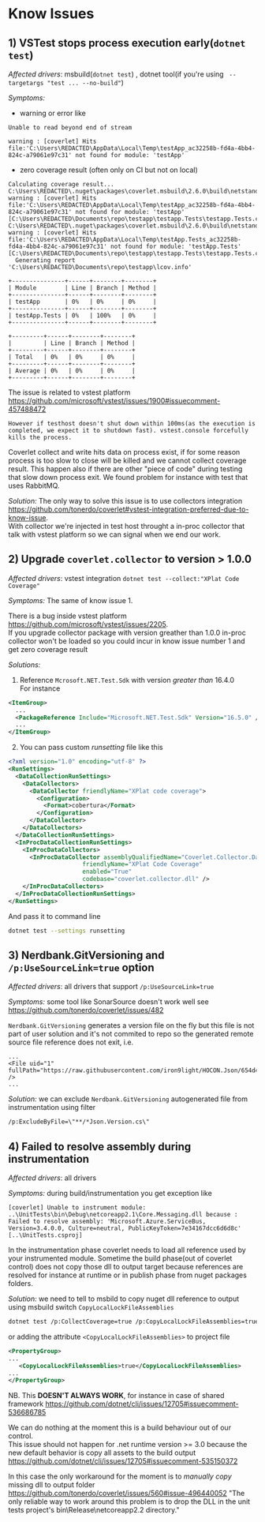 # Know Issues

## 1) VSTest stops process execution early(`dotnet test`)  

*Affected drivers*: msbuild(`dotnet test`) , dotnet tool(if you're using ` --targetargs "test ... --no-build"`)  

 *Symptoms:* 
 * warning or error like

 `Unable to read beyond end of stream`  

 `warning : [coverlet] Hits file:'C:\Users\REDACTED\AppData\Local\Temp\testApp_ac32258b-fd4a-4bb4-824c-a79061e97c31' not found for module: 'testApp'`

 *  zero coverage result (often only on CI but not on local)  
```
Calculating coverage result...
C:\Users\REDACTED\.nuget\packages\coverlet.msbuild\2.6.0\build\netstandard2.0\coverlet.msbuild.targets(21,5): warning : [coverlet] Hits file:'C:\Users\REDACTED\AppData\Local\Temp\testApp_ac32258b-fd4a-4bb4-824c-a79061e97c31' not found for module: 'testApp' [C:\Users\REDACTED\Documents\repo\testapp\testapp.Tests\testapp.Tests.csproj]
C:\Users\REDACTED\.nuget\packages\coverlet.msbuild\2.6.0\build\netstandard2.0\coverlet.msbuild.targets(21,5): warning : [coverlet] Hits file:'C:\Users\REDACTED\AppData\Local\Temp\testApp.Tests_ac32258b-fd4a-4bb4-824c-a79061e97c31' not found for module: 'testApp.Tests' [C:\Users\REDACTED\Documents\repo\testapp\testapp.Tests\testapp.Tests.csproj]
  Generating report 'C:\Users\REDACTED\Documents\repo\testapp\lcov.info'

+---------------+------+--------+--------+
| Module        | Line | Branch | Method |
+---------------+------+--------+--------+
| testApp       | 0%   | 0%     | 0%     |
+---------------+------+--------+--------+
| testApp.Tests | 0%   | 100%   | 0%     |
+---------------+------+--------+--------+

+---------+------+--------+--------+
|         | Line | Branch | Method |
+---------+------+--------+--------+
| Total   | 0%   | 0%     | 0%     |
+---------+------+--------+--------+
| Average | 0%   | 0%     | 0%     |
+---------+------+--------+--------+
```

The issue is related to vstest platform https://github.com/microsoft/vstest/issues/1900#issuecomment-457488472  
```
However if testhost doesn't shut down within 100ms(as the execution is completed, we expect it to shutdown fast). vstest.console forcefully kills the process.
```

Coverlet collect and write hits data on process exist, if for some reason process is too slow to close will be killed and we cannot collect coverage result.
This happen also if there are other "piece of code" during testing that slow down process exit.
We found problem for instance with test that uses RabbitMQ.

*Solution:* 
The only way to solve this issue is to use collectors integration https://github.com/tonerdo/coverlet#vstest-integration-preferred-due-to-know-issue.  
With collector we're injected in test host throught a in-proc collector that talk with vstest platform so we can signal when we end our work.  

## 2) Upgrade `coverlet.collector` to version > 1.0.0

*Affected drivers*: vstest integration `dotnet test --collect:"XPlat Code Coverage"`  

 *Symptoms:* The same of know issue 1.  

There is a bug inside vstest platform https://github.com/microsoft/vstest/issues/2205.  
If you upgrade collector package with version greather than 1.0.0 in-proc collector won't be loaded so you could incur in know issue number 1 and get zero coverage result

*Solutions:*   
1) Reference `Mcrosoft.NET.Test.Sdk` with version *greater than* 16.4.0  
For instance
```xml
<ItemGroup>
  ...
  <PackageReference Include="Microsoft.NET.Test.Sdk" Version="16.5.0" />
  ...
</ItemGroup>
```
2) You can pass custom *runsetting* file like this
```xml
<?xml version="1.0" encoding="utf-8" ?>
<RunSettings>
  <DataCollectionRunSettings>
    <DataCollectors>
      <DataCollector friendlyName="XPlat code coverage">
        <Configuration>
          <Format>cobertura</Format>
        </Configuration>
      </DataCollector>
    </DataCollectors>
  </DataCollectionRunSettings>
  <InProcDataCollectionRunSettings>
    <InProcDataCollectors>
      <InProcDataCollector assemblyQualifiedName="Coverlet.Collector.DataCollection.CoverletInProcDataCollector, coverlet.collector, Version=1.1.0.0, Culture=neutral, PublicKeyToken=null"
                     friendlyName="XPlat Code Coverage"
                     enabled="True"
                     codebase="coverlet.collector.dll" />
    </InProcDataCollectors>
  </InProcDataCollectionRunSettings>
</RunSettings>
```
And pass it to command line
```bash
dotnet test --settings runsetting
```
## 3) Nerdbank.GitVersioning and `/p:UseSourceLink=true` option

*Affected drivers*: all drivers that support `/p:UseSourceLink=true`

 *Symptoms:* some tool like SonarSource doesn't work well see https://github.com/tonerdo/coverlet/issues/482

 `Nerdbank.GitVersioning` generates a version file on the fly but this file is not part of user solution and it's not commited to repo so the generated remote source file reference does not exit, i.e.
 ```
 ...
 <File uid="1" fullPath="https://raw.githubusercontent.com/iron9light/HOCON.Json/654d4ea8ec524f72027e2b2d324aad9acf80b710/src/Hocon.Json/obj/Release/netstandard2.0/Hocon.Json.Version.cs" />
 ...
 ```

 *Solution:* we can exclude `Nerdbank.GitVersioning` autogenerated file from instrumentation using filter
 ```bash
 /p:ExcludeByFile=\"**/*Json.Version.cs\"
 ```
## 4) Failed to resolve assembly during instrumentation

*Affected drivers*: all drivers

 *Symptoms:* during build/instrumentation you get exception like
 ```
 [coverlet] Unable to instrument module: ..\UnitTests\bin\Debug\netcoreapp2.1\Core.Messaging.dll because : Failed to resolve assembly: 'Microsoft.Azure.ServiceBus, Version=3.4.0.0, Culture=neutral, PublicKeyToken=7e34167dcc6d6d8c' [..\UnitTests.csproj]
 ```

 In the instrumentation phase coverlet needs to load all reference used by your instrumented module. Sometime the build phase(out of coverlet control) does not copy those dll to output target because references are resolved for instance at runtime or in publish phase from nuget packages folders.

 *Solution:* we need to tell to msbild to copy nuget dll reference to output using msbuild switch `CopyLocalLockFileAssemblies`
 ```bash
 dotnet test /p:CollectCoverage=true /p:CopyLocalLockFileAssemblies=true
 ```
 or adding the attribute `<CopyLocalLockFileAssemblies>` to project 
 file
 ```xml
 <PropertyGroup>
 ...
    <CopyLocalLockFileAssemblies>true</CopyLocalLockFileAssemblies>
 ...
</PropertyGroup>
 ```
 NB. This **DOESN'T ALWAYS WORK**, for instance in case of shared framework https://github.com/dotnet/cli/issues/12705#issuecomment-536686785

 We can do nothing at the moment this is a build behaviour out of our control.  
 This issue should not happen for .net runtime version >= 3.0 because the new default behavior is copy all assets to the build output https://github.com/dotnet/cli/issues/12705#issuecomment-535150372  

 In this case the only workaround for the moment is to *manually copy* missing dll to output folder https://github.com/tonerdo/coverlet/issues/560#issue-496440052 "The only reliable way to work around this problem is to drop the DLL in the unit tests project's bin\Release\netcoreapp2.2 directory."





